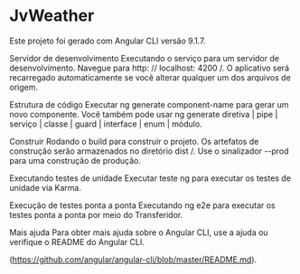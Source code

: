 # JvWeather

Este projeto foi gerado com Angular CLI versão 9.1.7.

Servidor de desenvolvimento
Executando o serviço para um servidor de desenvolvimento. Navegue para http: // localhost: 4200 /. O aplicativo será recarregado automaticamente se você alterar qualquer um dos arquivos de origem.

Estrutura de código
Executar ng generate component-name para gerar um novo componente. Você também pode usar ng generate diretiva | pipe | serviço | classe | guard | interface | enum | módulo.

Construir
Rodando o build para construir o projeto. Os artefatos de construção serão armazenados no diretório dist /. Use o sinalizador --prod para uma construção de produção.

Executando testes de unidade
Executar teste ng para executar os testes de unidade via Karma.

Execução de testes ponta a ponta
Executando ng e2e para executar os testes ponta a ponta por meio do Transferidor.

Mais ajuda
Para obter mais ajuda sobre o Angular CLI, use a ajuda ou verifique o README do Angular CLI.

(https://github.com/angular/angular-cli/blob/master/README.md).

